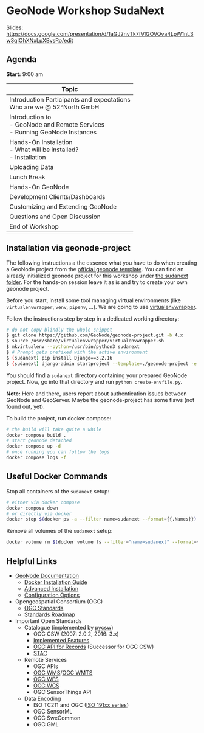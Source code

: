 # GeoNode Workshop SudaNext

Slides: https://docs.google.com/presentation/d/1aGJ2nvTk7fVlGOVQva4LpW1nL3w3qIOhXNxLpXBvsRo/edit

## Agenda

**Start:** 9:00 am

| Topic |
|------|
| Introduction Participants and expectations <br/> Who are we @ 52°North GmbH |
| Introduction to <br/> - GeoNode and Remote Services <br/> - Running GeoNode Instances |
| Hands-On Installation <br/> - What will be installed? <br/> - Installation |
| Uploading Data |
| Lunch Break |
| Hands-On GeoNode |
| Development Clients/Dashboards |
| Customizing and Extending GeoNode |
| Questions and Open Discussion |
| End of Workshop |


## Installation via geonode-project

The following instructions a the essence what you have to do when creating a GeoNode project from the [official geonode template](https://github.com/GeoNode/geonode-project). You can find an already initialized geonode project for this workshop under [the sudanext folder](sudanext). 
For the hands-on session leave it as is and try to create your own geonode project. 

Before you start, install some tool managing virtual environments (like `virtualenvwrapper`, `venv`, `pipenv`, ...). We are going to use [virtualenvwrapper](https://virtualenvwrapper.readthedocs.io/en/latest/).

Follow the instructions step by step in a dedicated working directory:

```sh
# do not copy blindly the whole snippet 
$ git clone https://github.com/GeoNode/geonode-project.git -b 4.x
$ source /usr/share/virtualenvwrapper/virtualenvwrapper.sh
$ mkvirtualenv --python=/usr/bin/python3 sudanext
$ # Prompt gets prefixed with the active environment
$ (sudanext) pip install Django==3.2.16
$ (sudanext) django-admin startproject --template=./geonode-project -e py,sh,md,rst,json,yml,ini,env,sample,properties -n monitoring-cron -n Dockerfile sudanext
```

You should find a `sudanext` directory containing your prepared GeoNode project. Now, go into that directory and run `python create-envfile.py`.

**Note:** Here and there, users report about authentication issues between GeoNode and GeoServer. Maybe the geonode-project has some flaws (not found out, yet).

To build the project, run docker compose:

```sh
# the build will take quite a while
docker compose build .
# start geonode detached
docker compose up -d
# once running you can follow the logs
docker compose logs -f
```

## Useful Docker Commands

Stop all containers of the `sudanext` setup:

```sh
# either via docker compose
docker compose down
# or directly via docker
docker stop $(docker ps -a --filter name=sudanext --format={{.Names}})
```

Remove all volumes of the `sudanext` setup:

```sh
docker volume rm $(docker volume ls --filter="name=sudanext" --format={{.Name}})
```


## Helpful Links

* [GeoNode Documentation](https://readthedocs.org/projects/geonode-documentation/)
  * [Docker Installation Guide](https://docs.geonode.org/en/4.x/install/basic/index.html)
  * [Advanced Installation](https://docs.geonode.org/en/4.x/install/advanced/index.html) 
  * [Configuration Options](https://docs.geonode.org/en/4.x/basic/settings/index.html#settings)
* Opengeospatial Consortium (OGC)
  * [OGC Standards](https://www.ogc.org/docs/is)
  * [Standards Roadmap](https://www.ogc.org/roadmap)
* Important Open Standards
  * Catalogue (implemented by [pycsw](https://docs.pycsw.org/))
    * OGC CSW (2007: 2.0.2, 2016: 3.x)
    * [Implemented Features](https://docs.pycsw.org/en/2.6.1/introduction.html#standards-support)
    * [OGC API for Records](https://ogcapi.ogc.org/records/) (Successor for OGC CSW)
    * [STAC](https://docs.pycsw.org/en/latest/stac.html)
  * Remote Services
    * OGC APIs
    * [OGC WMS](https://www.ogc.org/standards/wms)/[OGC WMTS](https://www.ogc.org/standards/wmts)
    * [OGC WFS](https://www.ogc.org/standards/wfs)
    * [OGC WCS](https://www.ogc.org/standards/wcs)
    * OGC SensorThings API
  * Data Encoding
    * ISO TC211 and OGC ([ISO 191xx series](https://en.wikipedia.org/wiki/List_of_International_Organization_for_Standardization_standards,_18000-19999#ISO_19000_%E2%80%93_ISO_19999))
    * OGC SensorML
    * OGC SweCommon
    * OGC GML
